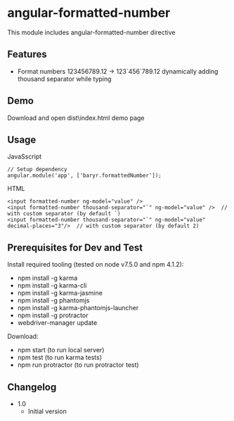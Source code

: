 angular-formatted-number
================
This module includes angular-formatted-number directive 

Features
------------
* Format numbers 123456789.12 -> 123\`456\`789.12 dynamically adding thousand separator while typing

Demo
------------
Download and open dist\index.html demo page


Usage
------------

JavaSscript
```
// Setup dependency
angular.module('app', ['baryr.formattedNumber']);
```

HTML
```
<input formatted-number ng-model="value" />
<input formatted-number thousand-separator="`" ng-model="value" />  // with custom separator (by default `)
<input formatted-number thousand-separator="`" ng-model="value" decimal-places="3"/>  // with custom separator (by default 2)

```

Prerequisites for Dev and Test
------------
Install required tooling (tested on node v7.5.0 and npm 4.1.2):
* npm install -g karma
* npm install -g karma-cli
* npm install -g karma-jasmine
* npm install -g phantomjs
* npm install -g karma-phantomjs-launcher
* npm install -g protractor
* webdriver-manager update

Download:
* npm start (to run local server)
* npm test (to run karma tests)
* npm run protractor (to run protractor test)

Changelog
------------
* 1.0
    - Initial version
